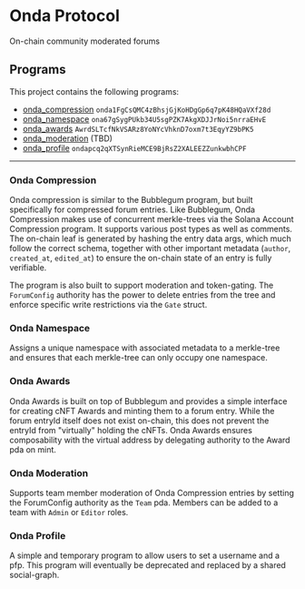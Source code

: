 # Onda Protocol
On-chain community moderated forums

## Programs
This project contains the following programs:
- [onda_compression](https://github.com/onda-protocol/onda-program-library/tree/main/programs/onda-compression) `onda1FgCsQMC4zBhsjGjKoHDgGp6q7pK48HQaVXf28d`
- [onda_namespace](https://github.com/onda-protocol/onda-program-library/tree/main/programs/onda-namespace) `ona67gSygPUkb34U5sgPZK7AkgXDJJrNoi5nrraEHvE`
- [onda_awards](https://github.com/onda-protocol/onda-program-library/tree/main/programs/onda-awards) `AwrdSLTcfNkVSARz8YoNYcVhknD7oxm7t3EqyYZ9bPK5`
- [onda_moderation](https://github.com/onda-protocol/onda-program-library/tree/main/programs/onda-moderation) (TBD)
- [onda_profile](https://github.com/onda-protocol/onda-program-library/tree/main/programs/onda-profile) `ondapcq2qXTSynRieMCE9BjRsZ2XALEEZZunkwbhCPF`

___

### Onda Compression
Onda compression is similar to the Bubblegum program, but built specifically for compressed forum entries. Like Bubblegum, Onda Compression makes use of concurrent merkle-trees via the Solana Account Compression program. It supports various post types as well as comments. The on-chain leaf is generated by hashing the entry data args, which much follow the correct schema, together with other important metadata (`author`, `created_at`, `edited_at`) to ensure the on-chain state of an entry is fully verifiable.

The program is also built to support moderation and token-gating. The `ForumConfig` authority has the power to delete entries from the tree and enforce specific write restrictions via the `Gate` struct.

### Onda Namespace
Assigns a unique namespace with associated metadata to a merkle-tree and ensures that each merkle-tree can only occupy one namespace.

### Onda Awards
Onda Awards is built on top of Bubblegum and provides a simple interface for creating cNFT Awards and minting them to a forum entry. While the forum entryId itself does not exist on-chain, this does not prevent the entryId from "virtually" holding the cNFTs. Onda Awards ensures composability with the virtual address by delegating authority to the Award pda on mint.

### Onda Moderation
Supports team member moderation of Onda Compression entries by setting the ForumConfig authority as the `Team` pda. Members can be added to a team with `Admin` or `Editor` roles.

### Onda Profile 
A simple and temporary program to allow users to set a username and a pfp. This program will eventually be deprecated and replaced by a shared social-graph.

